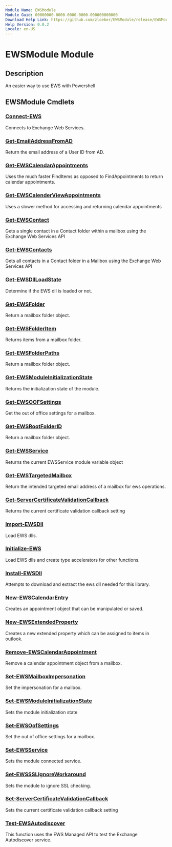 ```yaml
---
Module Name: EWSModule
Module Guid: 00000000-0000-0000-0000-000000000000
Download Help Link: https://github.com/zloeber/EWSModule/release/EWSModule/docs/EWSModule.md
Help Version: 0.0.2
Locale: en-US
---
```


# EWSModule Module
## Description
An easier way to use EWS with Powershell

## EWSModule Cmdlets
### [Connect-EWS](Connect-EWS.md)
Connects to Exchange Web Services.

### [Get-EmailAddressFromAD](Get-EmailAddressFromAD.md)
Return the email address of a User ID from AD.

### [Get-EWSCalendarAppointments](Get-EWSCalendarAppointments.md)
Uses the much faster FindItems as opposed to FindAppointments to return calendar appointments.

### [Get-EWSCalenderViewAppointments](Get-EWSCalenderViewAppointments.md)
Uses a slower method for accessing and returning calendar appointments

### [Get-EWSContact](Get-EWSContact.md)
Gets a single contact in a Contact folder within a mailbox using the Exchange Web Services API

### [Get-EWSContacts](Get-EWSContacts.md)
Gets all contacts in a Contact folder in a Mailbox using the Exchange Web Services API

### [Get-EWSDllLoadState](Get-EWSDllLoadState.md)
Determine if the EWS dll is loaded or not.

### [Get-EWSFolder](Get-EWSFolder.md)
Return a mailbox folder object.

### [Get-EWSFolderItem](Get-EWSFolderItem.md)
Returns items from a mailbox folder.

### [Get-EWSFolderPaths](Get-EWSFolderPaths.md)
Return a mailbox folder object.

### [Get-EWSModuleInitializationState](Get-EWSModuleInitializationState.md)
Returns the initialization state of the module.

### [Get-EWSOOFSettings](Get-EWSOOFSettings.md)
Get the out of office settings for a mailbox.

### [Get-EWSRootFolderID](Get-EWSRootFolderID.md)
Return a mailbox folder object.

### [Get-EWSService](Get-EWSService.md)
Returns the current EWSService module variable object

### [Get-EWSTargetedMailbox](Get-EWSTargetedMailbox.md)
Return the intended targeted email address of a mailbox for ews operations.

### [Get-ServerCertificateValidationCallback](Get-ServerCertificateValidationCallback.md)
Returns the current certificate validation callback setting

### [Import-EWSDll](Import-EWSDll.md)
Load EWS dlls.

### [Initialize-EWS](Initialize-EWS.md)
Load EWS dlls and create type accelerators for other functions.

### [Install-EWSDll](Install-EWSDll.md)
Attempts to download and extract the ews dll needed for this library.

### [New-EWSCalendarEntry](New-EWSCalendarEntry.md)
Creates an appointment object that can be manipulated or saved.

### [New-EWSExtendedProperty](New-EWSExtendedProperty.md)
Creates a new extended property which can be assigned to items in outlook.

### [Remove-EWSCalendarAppointment](Remove-EWSCalendarAppointment.md)
Remove a calendar appointment object from a mailbox.

### [Set-EWSMailboxImpersonation](Set-EWSMailboxImpersonation.md)
Set the impersonation for a mailbox.

### [Set-EWSModuleInitializationState](Set-EWSModuleInitializationState.md)
Sets the module initialization state

### [Set-EWSOofSettings](Set-EWSOofSettings.md)
Set the out of office settings for a mailbox.

### [Set-EWSService](Set-EWSService.md)
Sets the module connected service.

### [Set-EWSSSLIgnoreWorkaround](Set-EWSSSLIgnoreWorkaround.md)
Sets the module to ignore SSL checking.

### [Set-ServerCertificateValidationCallback](Set-ServerCertificateValidationCallback.md)
Sets the current certificate validation callback setting

### [Test-EWSAutodiscover](Test-EWSAutodiscover.md)
This function uses the EWS Managed API to test the Exchange Autodiscover service.



